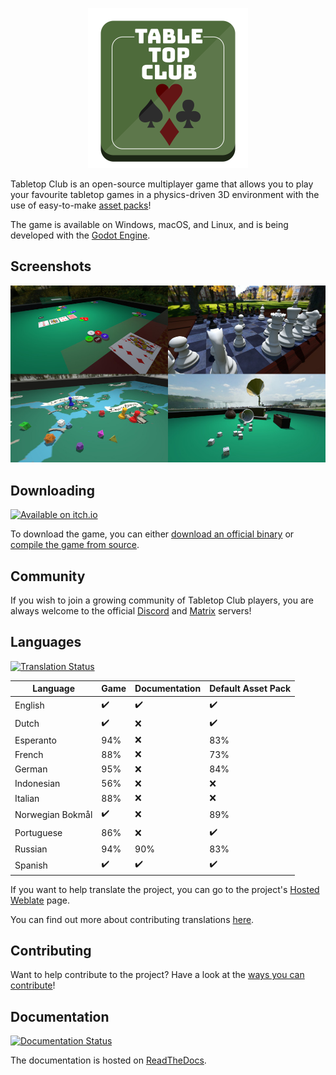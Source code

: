 <p align="center">
  <img src="tabletop_club_logo.svg" width="256"><br>
</p>

Tabletop Club is an open-source multiplayer game that allows you to play your
favourite tabletop games in a physics-driven 3D environment with the use of
easy-to-make
[asset packs](https://tabletop-club.readthedocs.io/en/latest/custom_assets/asset_packs/index.html)!

The game is available on Windows, macOS, and Linux, and is being developed with
the [Godot Engine](https://godotengine.org/).

## Screenshots

<p align="center">
  <img src="screenshots.jpg" alt="Screenshots from the game" width="800">
</p>

## Downloading

<p>
  <a href="https://drwhut.itch.io/tabletop-club"><img src="https://static.itch.io/images/badge-color.svg" alt="Available on itch.io" height="80"></a>
</p>

To download the game, you can either
[download an official binary](https://tabletop-club.readthedocs.io/en/latest/general/download/downloading_binaries.html)
or
[compile the game from source](https://tabletop-club.readthedocs.io/en/latest/general/download/compiling_from_source.html).

## Community

If you wish to join a growing community of Tabletop Club players, you are always
welcome to the official [Discord](https://discord.gg/GqYkGV4WwX) and
[Matrix](https://matrix.to/#/#tabletop-club:matrix.org) servers!

## Languages

[![Translation Status](https://hosted.weblate.org/widgets/tabletop-club/-/svg-badge.svg)](https://hosted.weblate.org/engage/tabletop-club/)

Language         | Game               | Documentation      | Default Asset Pack
---------------- | ------------------ | ------------------ | ------------------
English          | :heavy_check_mark: | :heavy_check_mark: | :heavy_check_mark:
Dutch            | :heavy_check_mark: | :x:                | :heavy_check_mark:
Esperanto        | 94%                | :x:                | 83%
French           | 88%                | :x:                | 73%
German           | 95%                | :x:                | 84%
Indonesian       | 56%                | :x:                | :x:
Italian          | 88%                | :x:                | :x:
Norwegian Bokmål | :heavy_check_mark: | :x:                | 89%
Portuguese       | 86%                | :x:                | :heavy_check_mark:
Russian          | 94%                | 90%                | 83%
Spanish          | :heavy_check_mark: | :heavy_check_mark: | :heavy_check_mark:

If you want to help translate the project, you can go to the project's
[Hosted Weblate](https://hosted.weblate.org/engage/tabletop-club/) page.

You can find out more about contributing translations
[here](https://tabletop-club.readthedocs.io/en/latest/general/contributing/ways_to_contribute.html#translating-the-project).

## Contributing

Want to help contribute to the project? Have a look at the
[ways you can contribute](https://tabletop-club.readthedocs.io/en/latest/general/contributing/ways_to_contribute.html)!

## Documentation

[![Documentation Status](https://readthedocs.org/projects/tabletop-club/badge/?version=latest)](https://tabletop-club.readthedocs.io/en/latest/?badge=latest)

The documentation is hosted on [ReadTheDocs](https://tabletop-club.readthedocs.io/en/latest).
